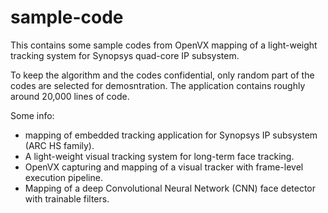 # sample-code
This contains some sample codes from OpenVX mapping of a light-weight tracking system for Synopsys quad-core IP subsystem.

To keep the algorithm and the codes confidential, only random part of the codes are selected for demosntration.
The application contains roughly around 20,000 lines of code.

Some info:
- mapping of embedded tracking application for Synopsys IP subsystem (ARC HS family).
- A light-weight visual tracking system for long-term face tracking.
- OpenVX capturing and mapping of a visual tracker with frame-level execution pipeline.
- Mapping of a deep Convolutional Neural Network (CNN) face detector with trainable filters.
